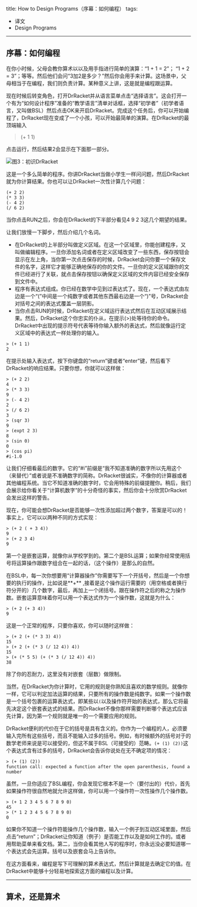 title: How to Design Programs（序幕：如何编程）
tags:
- 译文
- Design Programs
---

## 序幕：如何编程

在你小时候，父母会教你算术以以及用手指进行简单的演算：“1 + 1 = 2”； “1 + 2 = 3”；等等。然后他们会问“3加2是多少？”然后你会用手来计算。这场景中，父母相当于在编程，我们则负责计算。某种意义上讲，这是就是编程跟运算。

现在时候后转变角色，打开DrRacket并从语言菜单点击“选择语言”。这会打开一个有为“如何设计程序”准备的“教学语言”清单对话框，选择“初学者”（初学者语言，又叫做BSL）然后点击OK来开启DrRacket。完成这个任务后，你可以开始编程了，DrRacket现在变成了一个小孩，可以开始最简单的演算。在DrRacket的最顶端输入

> (+ 1 1)

点击运行，然后结果2会显示在下面那一部分。

![图3：初识DrRacket](/images/How-to-Design-Programs/drracket-plain.png)

这是一个多么简单的程序。你讲DrRacket当做小学生一样问问题，然后DrRacket就为你计算结果。你也可以让DrRacket一次性计算几个问题：

    (+ 2 2)
    (* 3 3)
    (- 4 2)
    (/ 6 2)

当你点击RUN之后，你会在DrRacket的下半部分看见4 9 2 3这几个期望的结果。

让我们放慢一下脚步，然后介绍几个名词。

- 在DrRacket的上半部分叫做定义区域。在这一个区域里，你能创建程序，又叫做编辑程序。一旦你添加名词或者在定义区域改变了一些东西，保存按钮会显示在左上角，当你第一次点击保存的时候，DrRacket会问你要一个保存文件的名字，这样它才能够正确地保存的你的文件。一旦你的定义区域跟你的文件已经进行了关联，就点击保存按钮以确保定义区域的文件内容已经安全保存到文件中。
- 程序有表达式组成。你已经在数学中见到过表达式了。现在，一个表达式由左边是一个“(”中间是一个纯数字或者其他东西最右边是一个“)”号，DrRacket会对括号之间的表达式覆盖一层阴影。
- 当你点击RUN的时候，DrRacket在定义域运行表达式然后在互动区域展示结果。然后，DrRacket这个你忠实的仆从，在提示(>)处等待你的命令。DrRacket中出现的提示符号代表等待你输入额外的表达式，然后就像运行定义区域中的表达式一样处理你的输入。

```
> (+ 1 1)
2
```

在提示处输入表达式，按下你键盘的“return”键或者“enter”键，然后看下DrRacket的响应结果。只要你想，你就可以这样做：

```
> (+ 2 2)
4
> (* 3 3)
9
> (- 4 2)
2
> (/ 6 2)
3
> (sqr 3)
9
> (expt 2 3)
8
> (sin 0)
0
> (cos pi)
#i-1.0
```

让我们仔细看最后的数字。它的“#i”前缀是“我不知道准确的数字所以先用这个（来替代）”或者说是不准确数字的简称。DrRacket很诚实，不像你的计算器或者其他编程系统。当它不知道准确的数字时，它会用特殊的前缀提醒你。稍后，我们会展示给你看关于“计算机数字”的十分奇怪的事实，然后你会十分欣赏DrRacket会发出这样的警告。

现在，你可能会想DrRacket是否能够一次性添加超过两个数字，答案是可以的！事实上，它可以以两种不同的方式实现：

```
> (+ 2 ( + 3 4))
9
> (+ 2 3 4)
9
```

第一个是嵌套运算，就像你从学校学到的。第二个是BSL运算；如果你经常使用括号将运算操作跟数字组合在一起的话，（这个操作）是那么的自然。

在BSL中，每一次你想要用“计算器操作”你需要写下一个开括号，然后是一个你想要的执行的操作，比如说是**+** ,接着是这个操作运行需要的（用空格或者换行符分开的）几个数字，最后，再加上一个闭括号。跟在操作符之后的称之为操作数。嵌套运算意味着你可以用一个表达式作为一个操作数，这就是为什么：

```
> (+ 2 (+ 3 4))
9
```

这是一个正常的程序，只要你喜欢，你可以随时这样做：

```
> (+ 2 (+ (* 3 3) 4))
15
> (+ 2 (+ (* 3 (/ 12 4)) 4))
15
> (+ (* 5 5) (+ (* 3 (/ 12 4)) 4))
38
```

除了你的忍耐力，这里没有对嵌套（层数）做限制。

当然，在DrRacket为你计算时，它用的规则是你熟知且喜欢的数学规则。就像你一样，它可以判定加法运算的结果，只要所有的操作数是纯数字。如果一个操作数是一个括号包裹的运算表达式，即某些以`(`以及操作符开始的表达式，那么它将最先决定这个嵌套表达式的结果。而DrRacket不像你那样需要判断哪个表达式应该先计算，因为第一个规则就是唯一的一个需要应用的规则。

DrRacket便利的代价在于它的括号是具有含义的。你作为一个编程的人，必须要输入完所有这些括号，而且不能输入过多的括号。例如，有时候额外的括号对于的数学老师来说是可以接受的，但这不属于BSL（可接受的）范畴。`(+ (1) (2))`这个表达式含有过多的括号，DrRacket会告诉你说处在无不确定项的情况：

```
> (+ (1) (2))
function call: expected a function after the open parenthesis, found a number
```

虽然，一旦你适应了BSL编程，你会发现它根本不是一个（要付出的）代价，首先如果操作符很自然地就允许这样做，你可以用一个操作符一次性操作几个操作数。

```
> (+ 1 2 3 4 5 6 7 8 9 0)
45
> (* 1 2 3 4 5 6 7 8 9 0)
0
```

如果你不知道一个操作符能操作几个操作数，输入一个例子到互动区域里面，然后点击“return”；DrRacket让你知道（例子）是否能工作以及是如何工作的。或者用帮助菜单来看文档。第二，当你会看其他人写的程序时，你永远没必要知道哪一个表达式会先运算。括号以及嵌套会马上告诉你。

在这方面看来，编程是写下可理解的算术表达式，然后计算就是去确定它的值。在DrRacket中能够十分轻易地探索这方面的编程以及计算。

---

## 算术，还是算术
